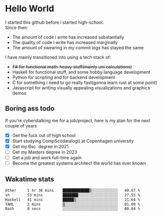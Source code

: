 # Hello World

I started this github before i started high-school.  
Since then:
- The amount of code i write has increased substantially
- The quality of code i write has increased marginally
- The amount of swearing in my commit logs has stayed the same

I have mainly transitioned into using a tech stack of:
- ~~F# for functional math-heavy stuff(mainly uni calculations)~~
- Haskell for functional stuff, and some hobby language development
- Python for scripting and for backend development
- C for something i need to go really fast(gonna learn rust at some point)
- Javascript for writing visually appealing visualizations and graphics demos

## Boring ass todo
If you're cyberstalking me for a job/project, here is my plan for the next couple of years
- [x] Get the fuck out of high school
- [x] Start studying CompSci(datalogi) at Copenhagen university
- [x] Get my Bsc. degree in 2021
- [ ] Get my Masters degree in 2023
- [ ] Get a job and work full-time again
- [ ] Become the greatest systems architect the world has ever known

## Wakatime stats
<!--START_SECTION:waka-->

```txt
Other     1 hr 36 mins    ████████████▒░░░░░░░░░░░░   49.67 %
sh        53 mins         ███████░░░░░░░░░░░░░░░░░░   27.55 %
Haskell   41 mins         █████▒░░░░░░░░░░░░░░░░░░░   21.64 %
YAML      2 mins          ▒░░░░░░░░░░░░░░░░░░░░░░░░   01.09 %
Bash      0 secs          ░░░░░░░░░░░░░░░░░░░░░░░░░   00.04 %
```

<!--END_SECTION:waka-->
